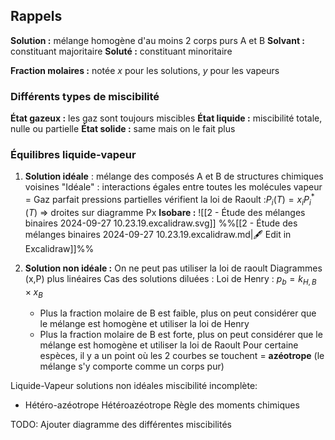 ## Rappels
**Solution :** mélange homogène d'au moins 2 corps purs A et B
**Solvant :** constituant majoritaire
**Soluté :** constituant minoritaire

**Fraction molaires :** notée $x$ pour les solutions, $y$ pour les vapeurs

### Différents  types de miscibilité
**État gazeux :** les gaz sont toujours miscibles
**État liquide :** miscibilité totale, nulle ou partielle
**État solide :** same mais on le fait plus

### Équilibres liquide-vapeur
1. **Solution idéale** : mélange des composés A et B de structures chimiques voisines
		"Idéale" : interactions égales entre toutes les molécules
		vapeur = Gaz parfait
		pressions partielles vérifient la loi de Raoult :$P_{i}(T)=x_{i}P^{*}_{i}(T)$ => droites sur diagramme Px
**Isobare :**
 ![[2 - Étude des mélanges binaires 2024-09-27 10.23.19.excalidraw.svg]]
%%[[2 - Étude des mélanges binaires 2024-09-27 10.23.19.excalidraw.md|🖋 Edit in Excalidraw]]%%

2. **Solution non idéale :** On ne peut pas utiliser la loi de raoult
		Diagrammes (x,P) plus linéaires
		Cas des solutions diluées : Loi de Henry : $p_{b}=k_{H,B} \times x_{B}$
	- Plus la fraction molaire de B est faible, plus on peut considérer que le mélange est homogène et utiliser la loi de Henry
	- Plus la fraction molaire de B est forte, plus on peut considérer que le mélange est homogène et utiliser la loi de Raoult
	Pour certaine espèces, il y a un point où les 2 courbes se touchent = **azéotrope** (le mélange s'y  comporte comme un corps pur)

Liquide-Vapeur solutions non idéales miscibilité incomplète:
- Hétéro-azéotrope
Hétéroazéotrope
Règle des moments chimiques

TODO: Ajouter diagramme des différentes miscibilités


